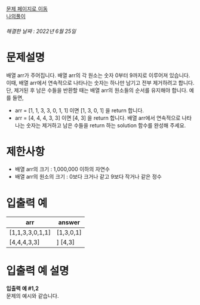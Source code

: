 [문제 페이지로 이동](https://programmers.co.kr/learn/courses/30/lessons/12906)   
[나의풀이](https://github.com/HK-An/coding_practice/blob/main/CodingPractice/programmers-lv1-remove_duplicated/src/main/java/kr/hk/Solution.java)
###### 해결한 날짜 : 2022년 6월 25일
# 문제설명
배열 arr가 주어집니다. 배열 arr의 각 원소는 숫자 0부터 9까지로 이루어져 있습니다. 이때, 배열 arr에서 연속적으로 나타나는 숫자는 하나만 남기고 전부 제거하려고 합니다. 단, 제거된 후 남은 수들을 반환할 때는 배열 arr의 원소들의 순서를 유지해야 합니다. 예를 들면,

- arr = [1, 1, 3, 3, 0, 1, 1] 이면 [1, 3, 0, 1] 을 return 합니다.
- arr = [4, 4, 4, 3, 3] 이면 [4, 3] 을 return 합니다.
배열 arr에서 연속적으로 나타나는 숫자는 제거하고 남은 수들을 return 하는 solution 함수를 완성해 주세요.

# 제한사항
- 배열 arr의 크기 : 1,000,000 이하의 자연수
- 배열 arr의 원소의 크기 : 0보다 크거나 같고 9보다 작거나 같은 정수

# 입출력 예
|arr|answer|
|-|-|
|[1,1,3,3,0,1,1]|[1,3,0,1]|
|[4,4,4,3,3]|]	[4,3]|

# 입출력 예 설명
**입출력 예 #1,2**  
문제의 예시와 같습니다.
